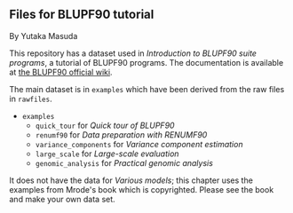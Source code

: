 Files for BLUPF90 tutorial
--------------------------

By Yutaka Masuda

This repository has a dataset used in *Introduction to BLUPF90 suite programs*, a tutorial of BLUPF90 programs.
The documentation is available at [the BLUPF90 official wiki](http://nce.ads.uga.edu/wiki/doku.php?id=documentation).

The main dataset is in `examples` which have been derived from the raw files in `rawfiles`.

- `examples`
   - `quick_tour` for *Quick tour of BLUPF90*
   - `renumf90` for *Data preparation with RENUMF90*
   - `variance_components` for *Variance component estimation*
   - `large_scale` for *Large-scale evaluation*
   - `genomic_analysis` for *Practical genomic analysis*

It does not have the data for *Various models*; this chapter uses the examples from Mrode's book
which is copyrighted. Please see the book and make your own data set. 


